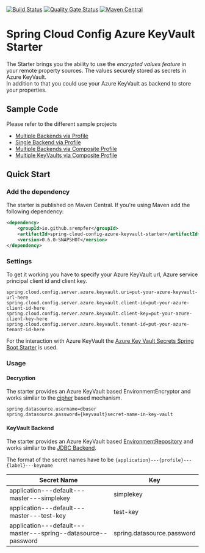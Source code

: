 [![Build Status](https://dev.azure.com/srempfer-github/spring-cloud-config-azure-keyvault/_apis/build/status/ci?branchName=master)](https://dev.azure.com/srempfer-github/spring-cloud-config-azure-keyvault/_build/latest?definitionId=4&branchName=master)
[![Quality Gate Status](https://sonarcloud.io/api/project_badges/measure?project=io.github.srempfer%3Aspring-cloud-config-azure-keyvault&metric=alert_status)](https://sonarcloud.io/dashboard?id=io.github.srempfer%3Aspring-cloud-config-azure-keyvault)
[![Maven Central](https://img.shields.io/maven-central/v/io.github.srempfer/spring-cloud-config-azure-keyvault-starter)](https://search.maven.org/search?q=g:io.github.srempfer%20AND%20a:spring-cloud-config-azure-keyvault-starter)
# Spring Cloud Config Azure KeyVault Starter

The Starter brings you the ability to use the *encrypted values feature* in your remote property sources. The values securely stored as secrets in Azure KeyVault.  
In addition to that you could use your Azure KeyVault as backend to store your properties.

## Sample Code
Please refer to the different sample projects
 - [Multiple Backends via Profile](./spring-cloud-config-azure-keyvault-multiple-backends-sample)
 - [Single Backend via Profile](./spring-cloud-config-azure-keyvault-single-backend-sample)
 - [Multiple Backends via Composite Profile](./spring-cloud-config-azure-keyvault-composite-sample)
 - [Multiple KeyVaults via Composite Profile](./spring-cloud-config-azure-keyvault-multiple-keyvaults-sample)

## Quick Start

### Add the dependency

The starter is published on Maven Central. If you're using Maven add the following dependency: 

```xml
<dependency>
    <groupId>io.github.srempfer</groupId>
    <artifactId>spring-cloud-config-azure-keyvault-starter</artifactId>
    <version>0.6.0-SNAPSHOT</version>
</dependency>
```

### Settings
To get it working you have to specify your Azure KeyVault url, Azure service principal client id and client key.
```
spring.cloud.config.server.azure.keyvault.uri=put-your-azure-keyvault-url-here
spring.cloud.config.server.azure.keyvault.client-id=put-your-azure-client-id-here
spring.cloud.config.server.azure.keyvault.client-key=put-your-azure-client-key-here
spring.cloud.config.server.azure.keyvault.tenant-id=put-your-azure-tenant-id-here
```

For the interaction with Azure KeyVault the [Azure Key Vault Secrets Spring Boot Starter](https://github.com/Azure/azure-sdk-for-java/tree/master/sdk/spring/azure-spring-boot-starter-keyvault-secrets) 
is used.

### Usage

#### Decryption
The starter provides an Azure KeyVault based EnvironmentEncryptor and works similar to the [cipher](https://cloud.spring.io/spring-cloud-config/reference/html/#_encryption_and_decryption)
based mechanism.

```
spring.datasource.username=dbuser
spring.datasource.password={keyvault}secret-name-in-key-vault
```

#### KeyVault Backend

The starter provides an Azure KeyVault based [EnvironmentRepository](https://cloud.spring.io/spring-cloud-config/reference/html/#_environment_repository)
and works similar to the [JDBC Backend](https://cloud.spring.io/spring-cloud-config/reference/html/#_jdbc_backend).

The format of the secret names have to be `{application}---{profile}---{label}---keyname`

Secret Name  | Key
------------ | -------------
application---default---master---simplekey | simplekey
application---default---master---test-key | test-key
application---default---master---spring--datasource--password | spring.datasource.password
